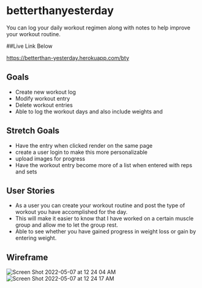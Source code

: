# betterthanyesterday

You can log your daily workout regimen along with notes to help improve your workout routine.

##Live Link Below

https://betterthan-yesterday.herokuapp.com/bty

## Goals 
- Create new workout log
- Modify workout entry
- Delete workout entries
- Able to log the workout days and also include weights and

## Stretch Goals
- Have the entry when clicked render on the same page
- create a user login to make this more personalizable
- upload images for progress
- Have the workout entry become more of a list when entered with reps and sets

## User Stories
- As a user you can create your workout routine and post the type of workout you have accomplished for the day.
- This will make it easier to know that I have worked on a certain muscle group and allow me to let the group rest.
- Able to see whether you have gained progress in weight loss or gain by entering weight.

## Wireframe 
![Screen Shot 2022-05-07 at 12 24 04 AM](https://user-images.githubusercontent.com/18509430/167244667-e0edd88c-42c3-49d2-9453-e7ffc55fa222.png)
![Screen Shot 2022-05-07 at 12 24 17 AM](https://user-images.githubusercontent.com/18509430/167244672-3751109e-8f86-4aed-9e72-482d34a12971.png)
